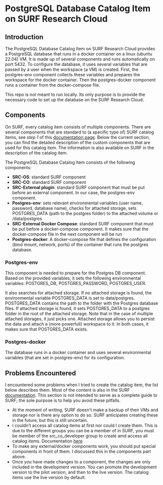 # PostgreSQL Database Catalog Item on SURF Research Cloud

## Introduction
The PostgreSQL Database Catalog Item on SURF Research Cloud provides a PostgreSQL database that runs in a docker container on a linux (ubuntu 22.04) VM. It is made up of several components and runs automatically on port 5432. To configure the database, it uses several variables that are passed by a user when the workspace (a VM) is created. First, the postgres-env component collects these variables and prepares the workspace for the docker container. Then the postgres-docker component runs a container from the docker-compose file. 

This repo is not meant to run locally. Its only purpose is to provide the necessary code to set up the database on the SURF Research Cloud.

## Components
On SURF, every catalog item consists of multiple components. There are several components that are standard to (a specific type of) SURF catalog items, see *step 1* of this [documentation page](https://servicedesk.surf.nl/wiki/display/WIKI/Create+a+catalog+item). Below the current section, you can find the detailed description of the custom components that are used for this catalog item. The information is also available on SURF in the description of the catalog item.

The PostgreSQL Database Catalog Item consists of the following components:
- **SRC-OS**: standard SURF component
- **SRC-CO**: standard SURF component
- **SRC-External plugin**: standard SURF component that must be put before an external component. In our case, the postgres-env component.
- **Postgres-env**: sets relevant environmental variables (user name, password, database name), checks for attached storage, sets POSTGRES_DATA (path to the postgres folder) to the attached volume or /data/postgres
- **SRC-External Docker Compose**: standard SURF component that must be put before a docker-compose component. It makes sure that the docker-compose file in the next component will be run
- **Postgres-docker**: A docker-compose file that defines the configuration (bind mount, network, ports) of the container that runs the postgres database. 

### Postgres-env
This component is needed to prepare for the Postgres DB component. Based on the provided variables, it sets the following environmental variables: POSTGRES_DB, POSTGRES_PASSWORD, POSTGRES_USER. 

It also searches for attached storage. If no attached storage is found, the environmental variable POSTGRES_DATA is set to data/postgres. POSTGRES_DATA contains the path to the folder with the Postgres database files. If attached storage is found, it sets POSTGRES_DATA to a postgres folder in the root of the attached storage. Note that in the case of multiple attached storages, it just picks one. Attached storage allows you to persist the data and attach a (more powerfull) workspace to it. In both cases, it makes sure that POSTGRES_DATA exists.

### Postgres-docker
The database runs in a docker container and uses several environmental variables (that are set in postgres-env) for its configuration.

## Problems Encountered
I encountered some problems when I tried to create the catalog item, the list below describes them. Most of the content is also in the SURF [documentation](https://servicedesk.surf.nl/wiki/display/WIKI/SURF+Research+Cloud). This section is not intended to serve as a complete guide to SURF; the sole purpose is to help you avoid these pitfalls.

- At the moment of writing, SURF doesn't make a backup of their VMs and storage nor is there any option to do so. SURF anticipates creating these in the future, but this is still uncertain.
- I couldn't access all catalog items at first nor could I create them. This is due to the different groups you can be a member of in SURF, you must be member of the src_co_developer group to create amd access all catalog items. Documentation [here](https://servicedesk.surf.nl/wiki/display/WIKI/Special+CO-groups)
- To make any external/docker components work, you should put special components in front of them. I discussed this in the components part above.
- Once you have made changes to a component, the changes are only included in the development version. You can promote the development version to the pilot version, and then to the live version. The catalog items use the live version by default.
